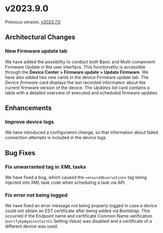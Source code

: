 # v2023.9.0

Previous version: [v2023.7.0](v2023.7.0.md)

## Architectural Changes

### New Firmware update tab

We have added the possibility to conduct both Basic and Multi-component Firmware Update in the user interface. This functionality is accessible through the **Device Center > Firmware update > Update Firmware**.  We have also added two new cards in the device Firmware update tab. The *Device firmware* card displays the last recorded information about the current firmware version of the device. The *Updates list* card contains a table with a detailed overview of executed and scheduled firmware updates

## Enhancements

### Improve device logs
We have introduced a configuration change, so that information about failed connection attempts is included in the device logs.

## Bug Fixes

### Fix unwarranted tag in XML tasks
We have fixed a bug, which caused the `<ensureObservation>` tag being injected into XML task code when scheduling a task via API.

### Fix error not being logged
We have fixed an error message not being properly logged in case a device could not obtain an EST certificate after being added via Bootstrap. This occurred if the Endpoint name and certificate Common Name verification (`verifyEpAgainstCertCn` Setting Value) was disabled and a certificate of a different device was used.